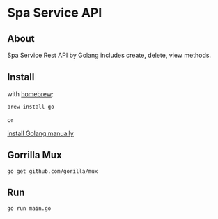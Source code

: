 # Spa Service API
## About
Spa Service Rest API by Golang includes create, delete, view methods.
 
## Install
with [homebrew](http://mxcl.github.io/homebrew/):

```
brew install go
```

or

[install Golang manually](https://golang.org/doc/install)

## Gorrilla Mux

```
go get github.com/gorilla/mux
```

## Run


```
go run main.go
```